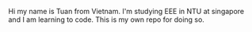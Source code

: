 Hi my name is Tuan from Vietnam. 
I'm studying EEE in NTU at singapore and I am learning to code.
This is my own repo for doing so.
<!---
tuan1204buidang/tuan1204buidang is a ✨ special ✨ repository because its `README.md` (this file) appears on your GitHub profile.
You can click the Preview link to take a look at your changes.
--->
